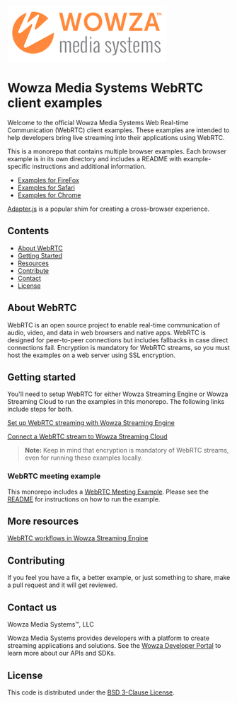 ![wowza media systems logo](images/wowza-logo.png)
# Wowza Media Systems WebRTC client examples

Welcome to the official Wowza Media Systems Web Real-time Communication (WebRTC) client examples. These examples are intended to help developers bring live streaming into their applications using WebRTC.

This is a monorepo that contains multiple browser examples. Each browser example is in its own directory and includes a README with example-specific instructions and additional information.

- [Examples for FireFox](FireFox/)
- [Examples for Safari](Safari/)
- [Examples for Chrome](Chrome/)

[Adapter.js](https://webrtchacks.github.io/adapter/adapter-latest.js) is a popular shim for creating a cross-browser experience.

## Contents

- [About WebRTC](#AboutWebRTC)
- [Getting Started](#GettingStarted)
- [Resources](#Resources)
- [Contribute](#Contribute)
- [Contact](#Contact)
- [License](#License)


## About WebRTC
WebRTC is an open source project to enable real-time communication of audio, video, and data in web browsers and native apps. WebRTC is designed for peer-to-peer connections but includes fallbacks in case direct connections fail. Encryption is mandatory for WebRTC streams, so you must host the examples on a web server using SSL encryption.

## Getting started
You'll need to setup WebRTC for either Wowza Streaming Engine or Wowza Streaming Cloud to run the examples in this monorepo. The following links include steps for both. 

[Set up WebRTC streaming with Wowza Streaming Engine](https://www.wowza.com/docs/how-to-use-webrtc-with-wowza-streaming-engine)

[Connect a WebRTC stream to Wowza Streaming Cloud](https://www.wowza.com/docs/connect-a-webrtc-stream-to-wowza-streaming-cloud) 

>	**Note:**
>   Keep in mind that encryption is mandatory of WebRTC streams, even for running these examples locally.

### WebRTC meeting example
This monorepo includes a [WebRTC Meeting Example](WebRTCMeeting/). Please see the [README](WebRTCMeeting/README.md) for instructions on how to run the example.

## More resources

[WebRTC workflows in Wowza Streaming Engine](https://www.wowza.com/docs/webrtc-workflows-in-wowza-streaming-engine)


## Contributing

If you feel you have a fix, a better example, or just something to share, make a pull request and it will get reviewed.

## Contact us

Wowza Media Systems™, LLC

Wowza Media Systems provides developers with a platform to create streaming applications and solutions. See the [Wowza Developer Portal](https://www.wowza.com/resources/developers) to learn more about our APIs and SDKs.

## License

This code is distributed under the [BSD 3-Clause License](LICENSE.txt).
